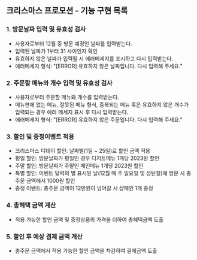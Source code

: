## 크리스마스 프로모션 - 기능 구현 목록

### 1. 방문날짜 입력 및 유효성 검사
- 사용자로부터 12월 중 방문 예정인 날짜를 입력받는다.
- 입력된 날짜가 1부터 31 사이인지 확인
- 유효하지 않은 날짜가 입력될 시 에러메세지를 표시하고 다시 입력받는다.
- 에러메세지 형식: "[ERROR] 유효하지 않은 날짜입니다. 다시 입력해 주세요."

### 2. 주문할 메뉴와 개수 입력 및 유효성 검사
- 사용자로부터 주문할 메뉴와 개수를 입력받는다.
- 메뉴판에 없는 메뉴, 잘못된 메뉴 형식, 중복되는 메뉴 혹은 유효하지 않은 개수가 입력되는 경우 에러 메세지 표시 후 다시 입력받는다.
- 에러메세지 형식: "[ERROR] 유효하지 않은 주문입니다. 다시 입력해 주세요."

### 3. 할인 및 증정이벤트 적용
- 크리스마스 디데이 할인: 날짜별(1일 ~ 25일)로 할인 금액 적용
- 평일 할인: 방문날짜가 평일인 경우 디저트메뉴 1개당 2023원 할인
- 주말 할인: 방문날짜가 주말인 메인메뉴 1개당 2023원 할인
- 특별 할인: 이벤트 달력의 별 표시된 날(12월 매 주 일요일 및 성탄절)에 방문 시 총주문 금액에서 1000원 할인
- 증정 이벤트: 총주문 금액이 12만원이 넘어갈 시 샴페인 1개 증정

### 4. 총혜택 금액 계산
- 적용 가능한 할인 금액 및 증정상품의 가격을 더하여 총혜택금액 도출

### 5. 할인 후 예상 결제 금액 계산
- 총주문 금액에서 적용 가능한 할인 금액을 차감하여 결제금액 도출
